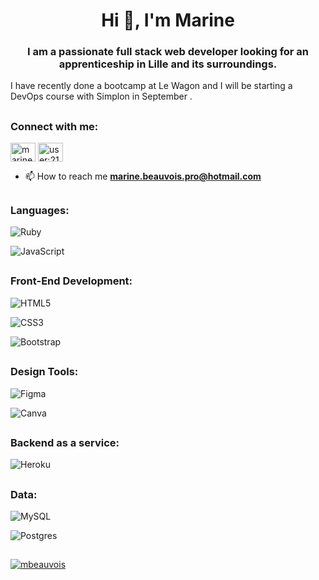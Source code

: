 <h1 align="center">Hi 👋, I'm Marine</h1>
<h3 align="center">I am a passionate full stack web developer looking for an apprenticeship in Lille and its surroundings.</h3>
<p>I have recently done a bootcamp at Le Wagon and I will be starting a DevOps course with Simplon in September . </p>

## <h3 align="left">Connect with me:</h3>
<p align="left">
<a href="https://linkedin.com/in/marine-beauvois" target="blank"><img align="center" src="https://raw.githubusercontent.com/rahuldkjain/github-profile-readme-generator/master/src/images/icons/Social/linked-in-alt.svg" alt="marine-beauvois" height="30" width="40" /></a>
<a href="https://stackoverflow.com/users/user:21095404" target="blank"><img align="center" src="https://raw.githubusercontent.com/rahuldkjain/github-profile-readme-generator/master/src/images/icons/Social/stack-overflow.svg" alt="user:21095404" height="30" width="40" /></a>
</p>

  - 📫 How to reach me **marine.beauvois.pro@hotmail.com**

## <h3 align="left">Languages:</h3>

![Ruby](https://img.shields.io/badge/ruby-%23CC342D.svg?style=for-the-badge&logo=ruby&logoColor=white)

![JavaScript](https://img.shields.io/badge/javascript-%23323330.svg?style=for-the-badge&logo=javascript&logoColor=%23F7DF1E)

## <h3 align="left">Front-End Development:</h3>

![HTML5](https://img.shields.io/badge/html5-%23E34F26.svg?style=for-the-badge&logo=html5&logoColor=white)

![CSS3](https://img.shields.io/badge/css3-%231572B6.svg?style=for-the-badge&logo=css3&logoColor=white)

![Bootstrap](https://img.shields.io/badge/bootstrap-%23563D7C.svg?style=for-the-badge&logo=bootstrap&logoColor=white)

## <h3 align="left">Design Tools:</h3>

![Figma](https://img.shields.io/badge/figma-%23F24E1E.svg?style=for-the-badge&logo=figma&logoColor=white)

![Canva](https://img.shields.io/badge/Canva-%2300C4CC.svg?style=for-the-badge&logo=Canva&logoColor=white)

## <h3 align="left">Backend as a service:</h3>

![Heroku](https://img.shields.io/badge/heroku-%23430098.svg?style=for-the-badge&logo=heroku&logoColor=white)

## <h3 align="left">Data:</h3>

![MySQL](https://img.shields.io/badge/mysql-%2300f.svg?style=for-the-badge&logo=mysql&logoColor=white)

![Postgres](https://img.shields.io/badge/postgres-%23316192.svg?style=for-the-badge&logo=postgresql&logoColor=white)
## 

<p align="left"> <a href="https://github.com/ryo-ma/github-profile-trophy"><img src="https://github-profile-trophy.vercel.app/?username=mbeauvois" alt="mbeauvois" /></a> </p>








